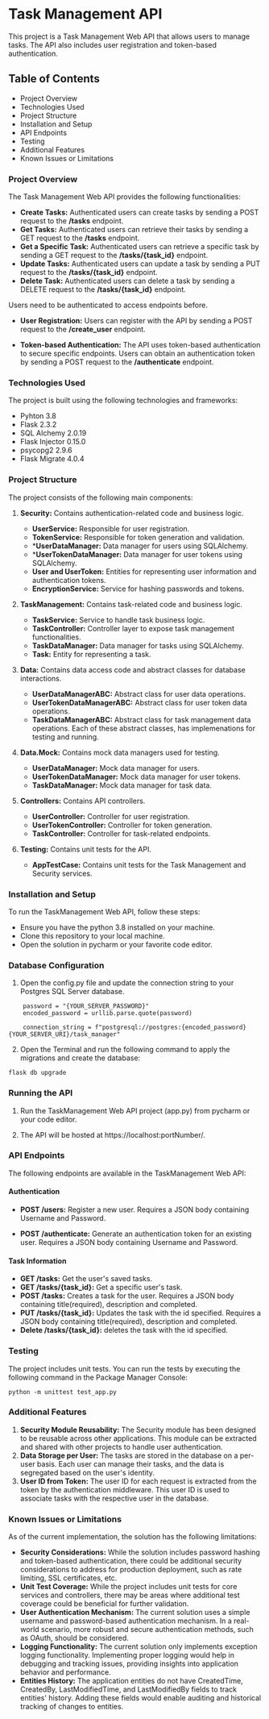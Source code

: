 # Task Management API
This project is a Task Management Web API that allows users to manage tasks. The API also includes user registration and token-based authentication.

## Table of Contents
- Project Overview
- Technologies Used
- Project Structure
- Installation and Setup
- API Endpoints
- Testing
- Additional Features
- Known Issues or Limitations

### Project Overview
The Task Management Web API provides the following functionalities:

- **Create Tasks:** Authenticated users can create tasks by sending a POST request to the **/tasks** endpoint.
- **Get Tasks:** Authenticated users can retrieve their tasks by sending a GET request to the **/tasks** endpoint.
- **Get a Specific Task:** Authenticated users can retrieve a specific task by sending a GET request to the **/tasks/{task_id}** endpoint. 
- **Update Tasks:** Authenticated users can update a task by sending a PUT request to the **/tasks/{task_id}** endpoint.
- **Delete Task:** Authenticated users can delete a task by sending a DELETE request to the **/tasks/{task_id}** endpoint.

Users need to be authenticated to access endpoints before.

- **User Registration:** Users can register with the API by sending a POST request to the **/create_user** endpoint.

- **Token-based Authentication:** The API uses token-based authentication to secure specific endpoints. Users can obtain an authentication token by sending a POST request to the **/authenticate** endpoint.

### Technologies Used
The project is built using the following technologies and frameworks:

- Pyhton 3.8
- Flask 2.3.2
- SQL Alchemy 2.0.19
- Flask Injector 0.15.0
- psycopg2 2.9.6
- Flask Migrate 4.0.4

### Project Structure
The project consists of the following main components:

1. **Security:** Contains authentication-related code and business logic.
  
    - **UserService:** Responsible for user registration.
    - **TokenService:** Responsible for token generation and validation.
    - ***UserDataManager:** Data manager for users using SQLAlchemy.
    - ***UserTokenDataManager:** Data manager for user tokens using SQLAlchemy.
    - **User and UserToken:** Entities for representing user information and authentication tokens.
    - **EncryptionService:** Service for hashing passwords and tokens.

 2. **TaskManagement:** Contains task-related code and business logic.

    - **TaskService:** Service to handle task business logic.
    - **TaskController:** Controller layer to expose task management functionalities.
    - **TaskDataManager:** Data manager for tasks using SQLAlchemy.
    - **Task:** Entity for representing a task.

3. **Data:** Contains data access code and abstract classes for database interactions.
  
    - **UserDataManagerABC:** Abstract class for user data operations.
    - **UserTokenDataManagerABC:** Abstract class for user token data operations.
    - **TaskDataManagerABC:** Abstract class for task management data operations.
      Each of these abstract classes, has implemenations for testing and running.

4. **Data.Mock:** Contains mock data managers used for testing.
  
    - **UserDataManager:** Mock data manager for users.
    - **UserTokenDataManager:** Mock data manager for user tokens.
    - **TaskDataManager:** Mock data manager for task data.

5. **Controllers:** Contains API controllers.

    - **UserController:** Controller for user registration.
    - **UserTokenController:** Controller for token generation.
    - **TaskController:** Controller for task-related endpoints.

6. **Testing:** Contains unit tests for the API.
    
    - **AppTestCase:** Contains unit tests for the Task Management and Security services.
    
### Installation and Setup
To run the TaskManagement Web API, follow these steps:

- Ensure you have the python 3.8 installed on your machine.
- Clone this repository to your local machine.
- Open the solution in pycharm or your favorite code editor.

### Database Configuration
1. Open the config.py file and update the connection string to your Postgres SQL Server database.
```
    password = "{YOUR_SERVER_PASSWORD}"
    encoded_password = urllib.parse.quote(password)

    connection_string = f"postgresql://postgres:{encoded_password}{YOUR_SERVER_URI}/task_manager"
```
2. Open the Terminal and run the following command to apply the migrations and create the database:
```
flask db upgrade
```
### Running the API
1. Run the TaskManagement Web API project (app.py) from pycharm or your code editor.

2. The API will be hosted at https://localhost:portNumber/.

### API Endpoints
The following endpoints are available in the TaskManagement Web API:

#### Authentication
- **POST /users:** Register a new user. Requires a JSON body containing Username and Password.

- **POST /authenticate:** Generate an authentication token for an existing user. Requires a JSON body containing Username and Password.

#### Task Information
- **GET /tasks:** Get the user's saved tasks.
- **GET /tasks/{task_id}:** Get a specific user's task.
- **POST /tasks:** Creates a task for the user. Requires a JSON body containing title(required), description and completed.
- **PUT /tasks/{task_id}:** Updates the task with the id specified. Requires a JSON body containing title(required), description and completed.
- **Delete /tasks/{task_id}:** deletes the task with the id specified.


### Testing
The project includes unit tests. You can run the tests by executing the following command in the Package Manager Console:
```
python -m unittest test_app.py
```
### Additional Features
1. **Security Module Reusability:** The Security module has been designed to be reusable across other applications. This module can be extracted and shared with other projects to handle user authentication.
2. **Data Storage per User:** The tasks are stored in the database on a per-user basis. Each user can manage their tasks, and the data is segregated based on the user's identity.
3. **User ID from Token:** The user ID for each request is extracted from the token by the authentication middleware. This user ID is used to associate tasks with the respective user in the database.

### Known Issues or Limitations
As of the current implementation, the solution has the following limitations:

- **Security Considerations:** While the solution includes password hashing and token-based authentication, there could be additional security considerations to address for production deployment, such as rate limiting, SSL certificates, etc.
- **Unit Test Coverage:** While the project includes unit tests for core services and controllers, there may be areas where additional test coverage could be beneficial for further validation.
- **User Authentication Mechanism:** The current solution uses a simple username and password-based authentication mechanism. In a real-world scenario, more robust and secure authentication methods, such as OAuth, should be considered.
- **Logging Functionality:** The current solution only implements exception logging functionality. Implementing proper logging would help in debugging and tracking issues, providing insights into application behavior and performance.
- **Entities History:** The application entities do not have CreatedTime, CreatedBy, LastModifiedTime, and LastModifiedBy fields to track entities' history. Adding these fields would enable auditing and historical tracking of changes to entities.
